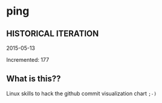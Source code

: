 # ping

## HISTORICAL ITERATION
2015-05-13

Incremented: 177

## What is this?? 
Linux skills to hack the github commit visualization chart `;-)`

